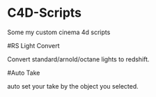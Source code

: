# C4D-Scripts
Some my custom cinema 4d scripts

#RS Light Convert

Convert standard/arnold/octane lights to redshift.


#Auto Take

auto set your take by the object you selected.
